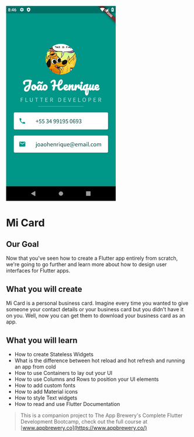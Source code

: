 
<img src="https://github.com/jhenriquejrc/mi_card_flutter/blob/master/Screenshot_1587588409.png" width="300">

# Mi Card

## Our Goal

Now that you've seen how to create a Flutter app entirely from scratch, we're going to go further and learn more about how to design user interfaces for Flutter apps.

## What you will create

Mi Card is a personal business card. Imagine every time you wanted to give someone your contact details or your business card but you didn't have it on you. Well, now you can get them to download your business card as an app.

## What you will learn

* How to create Stateless Widgets
* What is the difference between hot reload and hot refresh and running an app from cold
* How to use Containers to lay out your UI
* How to use Columns and Rows to position your UI elements
* How to add custom fonts
* How to add Material icons
* How to style Text widgets
* How to read and use Flutter Documentation

>This is a companion project to The App Brewery's Complete Flutter Development Bootcamp, check out the full course at [www.appbrewery.co](https://www.appbrewery.co/)
